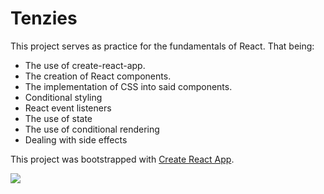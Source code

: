 # Tenzies

This project serves as practice for the fundamentals of React. That being:

- The use of create-react-app.
- The creation of React components.
- The implementation of CSS into said components.
- Conditional styling
- React event listeners
- The use of state
- The use of conditional rendering
- Dealing with side effects

This project was bootstrapped with [Create React App](https://github.com/facebook/create-react-app).


<img src='https://w7.pngwing.com/pngs/79/518/png-transparent-js-react-js-logo-react-react-native-logos-icon-thumbnail.png'/>

